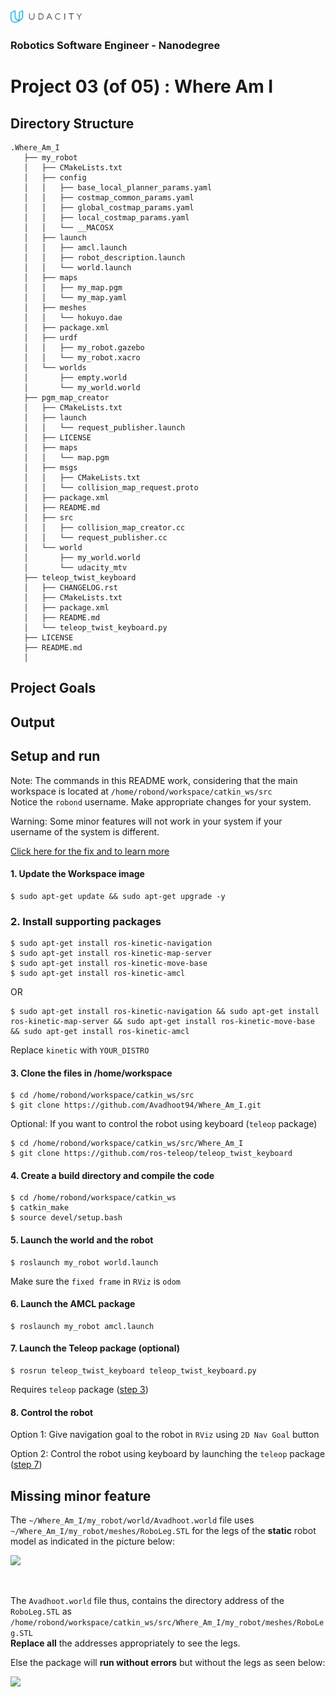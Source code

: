 <img src="udacity_banner.jpg" height ="20">

### Robotics Software Engineer - Nanodegree

# Project 03 (of 05) : Where Am I
## Directory Structure
```
.Where_Am_I
   ├── my_robot
   │   ├── CMakeLists.txt
   │   ├── config
   │   │   ├── base_local_planner_params.yaml
   │   │   ├── costmap_common_params.yaml
   │   │   ├── global_costmap_params.yaml
   │   │   ├── local_costmap_params.yaml
   │   │   └── __MACOSX
   │   ├── launch
   │   │   ├── amcl.launch
   │   │   ├── robot_description.launch
   │   │   └── world.launch
   │   ├── maps
   │   │   ├── my_map.pgm
   │   │   └── my_map.yaml
   │   ├── meshes
   │   │   └── hokuyo.dae
   │   ├── package.xml
   │   ├── urdf
   │   │   ├── my_robot.gazebo
   │   │   └── my_robot.xacro
   │   └── worlds
   │       ├── empty.world
   │       └── my_world.world
   ├── pgm_map_creator
   │   ├── CMakeLists.txt
   │   ├── launch
   │   │   └── request_publisher.launch
   │   ├── LICENSE
   │   ├── maps
   │   │   └── map.pgm
   │   ├── msgs
   │   │   ├── CMakeLists.txt
   │   │   └── collision_map_request.proto
   │   ├── package.xml
   │   ├── README.md
   │   ├── src
   │   │   ├── collision_map_creator.cc
   │   │   └── request_publisher.cc
   │   └── world
   │       ├── my_world.world
   │       └── udacity_mtv
   ├── teleop_twist_keyboard
   │   ├── CHANGELOG.rst
   │   ├── CMakeLists.txt
   │   ├── package.xml
   │   ├── README.md
   │   └── teleop_twist_keyboard.py
   ├── LICENSE
   ├── README.md
   │
```

## Project Goals

## Output 

## Setup and run
Note: The commands in this README work, considering that the main workspace is located at ```/home/robond/workspace/catkin_ws/src```      
      Notice the ```robond``` username. Make appropriate changes for your system.
      
Warning: Some minor features will not work in your system if your username of the system is different.

[Click here for the fix and to learn more](#Missing-minor-feature)
#### 1. Update the Workspace image
```
$ sudo apt-get update && sudo apt-get upgrade -y 
```
### 2. Install supporting packages
```
$ sudo apt-get install ros-kinetic-navigation
$ sudo apt-get install ros-kinetic-map-server
$ sudo apt-get install ros-kinetic-move-base
$ sudo apt-get install ros-kinetic-amcl
```

OR

```
$ sudo apt-get install ros-kinetic-navigation && sudo apt-get install ros-kinetic-map-server && sudo apt-get install ros-kinetic-move-base && sudo apt-get install ros-kinetic-amcl
```
Replace ```kinetic``` with ```YOUR_DISTRO```
#### 3. Clone the files in /home/workspace
```
$ cd /home/robond/workspace/catkin_ws/src
$ git clone https://github.com/Avadhoot94/Where_Am_I.git
```

Optional: If you want to control the robot using keyboard (```teleop``` package)
```
$ cd /home/robond/workspace/catkin_ws/src/Where_Am_I
$ git clone https://github.com/ros-teleop/teleop_twist_keyboard
```
#### 4. Create a build directory and compile the code
```
$ cd /home/robond/workspace/catkin_ws
$ catkin_make
$ source devel/setup.bash
````
#### 5. Launch the world and the robot
```
$ roslaunch my_robot world.launch
```
Make sure the ```fixed frame``` in ```RViz``` is ```odom```
       
#### 6. Launch the AMCL package 
```
$ roslaunch my_robot amcl.launch
```
#### 7. Launch the Teleop package (optional)
```
$ rosrun teleop_twist_keyboard teleop_twist_keyboard.py
```
Requires ```teleop``` package ([step 3](#3.-clone-the-files-in-homeworkspace))

#### 8. Control the robot
Option 1:
Give navigation goal to the robot in ```RViz``` using ```2D Nav Goal``` button

Option 2:
Control the robot using keyboard by launching the ```teleop``` package ([step 7](#7.-Launch-the-Teleop-package-(optional)))

## Missing minor feature
The ```~/Where_Am_I/my_robot/world/Avadhoot.world``` file uses ```~/Where_Am_I/my_robot/meshes/RoboLeg.STL``` for the legs of the **static** robot model as indicated in the picture below:

<img src="output/Reference_roboleg.PNG" width="500" >

<p>&nbsp;</p>

The ```Avadhoot.world``` file thus, contains the directory address of the ```RoboLeg.STL``` as ```/home/robond/workspace/catkin_ws/src/Where_Am_I/my_robot/meshes/RoboLeg.STL```<br/> **Replace all** the addresses appropriately to see the legs. 

Else the package will **run without errors** but without the legs as seen below:

<img src="output/Reference_roboleg_error.PNG" width="500" >
